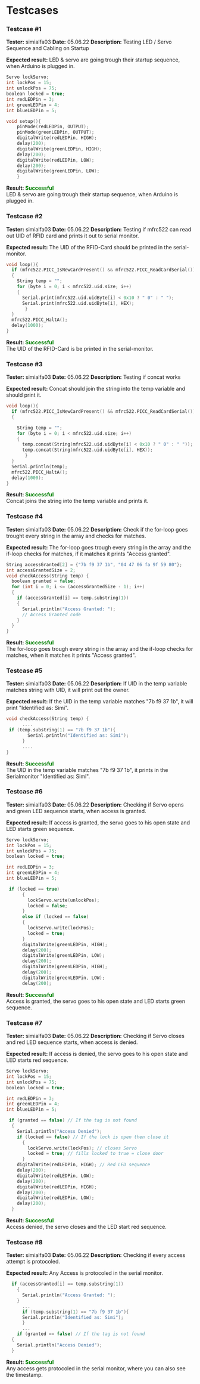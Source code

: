 # Testcases
### Testcase #1 
<b>Tester:</b> simialfa03
<b>Date:</b> 05.06.22
<b>Description:</b> 
Testing LED / Servo Sequence and Cabling on Startup

<b>Expected result:</b>
LED & servo are going trough their startup sequence, when Arduino is plugged in.

``` c++ 
Servo lockServo;    
int lockPos = 15;   
int unlockPos = 75;
boolean locked = true;
int redLEDPin = 3;   
int greenLEDPin = 4;  
int blueLEDPin = 5;   

void setup(){  
    pinMode(redLEDPin, OUTPUT);  
    pinMode(greenLEDPin, OUTPUT);  
    digitalWrite(redLEDPin, HIGH);   
    delay(200);   
    digitalWrite(greenLEDPin, HIGH);   
    delay(200);   
    digitalWrite(redLEDPin, LOW);   
    delay(200);   
    digitalWrite(greenLEDPin, LOW);  
    }
``` 

<b>Result: <span style="color:green">Successful</span></b><br>
LED & servo are going trough their startup sequence, when Arduino is plugged in.


### Testcase #2 
<b>Tester:</b> simialfa03
<b>Date:</b> 05.06.22
<b>Description:</b> 
Testing if mfrc522 can read out UID of RFID card and prints it out to serial monitor. 

<b>Expected result:</b>
The UID of the RFID-Card should be printed in the serial-monitor.

``` c++ 
void loop(){
  if (mfrc522.PICC_IsNewCardPresent() && mfrc522.PICC_ReadCardSerial())<>
  {
    String temp = "";
    for (byte i = 0; i < mfrc522.uid.size; i++) 
    {
      Serial.print(mfrc522.uid.uidByte[i] < 0x10 ? " 0" : " "); 
      Serial.print(mfrc522.uid.uidByte[i], HEX);
       } 
  }
  mfrc522.PICC_HaltA(); 
  delay(1000);          
}

``` 
<b>Result: <span style="color:green">Successful</span></b><br>
The UID of the RFID-Card is be printed in the serial-monitor.

### Testcase #3
<b>Tester:</b> simialfa03
<b>Date:</b> 05.06.22
<b>Description:</b> 
Testing if concat works

<b>Expected result:</b>
Concat should join the string into the temp variable and should print it. 

``` c++ 
void loop(){
  if (mfrc522.PICC_IsNewCardPresent() && mfrc522.PICC_ReadCardSerial())<>
  {

    String temp = "";
    for (byte i = 0; i < mfrc522.uid.size; i++) 
    {
      temp.concat(String(mfrc522.uid.uidByte[i] < 0x10 ? " 0" : " "));
      temp.concat(String(mfrc522.uid.uidByte[i], HEX));
       } 
  }
  Serial.println(temp);
  mfrc522.PICC_HaltA(); 
  delay(1000);          
}
``` 
<b>Result: <span style="color:green">Successful</span></b><br>
Concat joins the string into the temp variable and prints it. 


### Testcase #4
<b>Tester:</b> simialfa03
<b>Date:</b> 05.06.22
<b>Description:</b> 
Check if the for-loop goes trought every string in the array and checks for matches.

<b>Expected result:</b>
The for-loop goes trough every string in the array and the if-loop checks for matches, if it matches it prints "Access granted".

``` c++ 
String accessGranted[2] = {"7b f9 37 1b", "04 47 06 fa 9f 59 80"}; 
int accessGrantedSize = 2;                            
void checkAccess(String temp) {
  boolean granted = false;
  for (int i = 0; i <= (accessGrantedSize - 1); i++)
  {
    if (accessGranted[i] == temp.substring(1)) 
    {
      Serial.println("Access Granted: ");
      // Access Granted code
    }
  }
}
```

<b>Result: <span style="color:green">Successful</span></b><br>
The for-loop goes trough every string in the array and the if-loop checks for matches, when it matches it prints "Access granted".

### Testcase #5
<b>Tester:</b> simialfa03
<b>Date:</b> 05.06.22
<b>Description:</b> 
If UID in the temp variable matches string with UID, it will print out the owner. 

<b>Expected result:</b>
If the UID in the temp variable matches "7b f9 37 1b", it will print "Identified as: Simi".

``` c++ 
void checkAccess(String temp) {
      ....
 if (temp.substring(1) == "7b f9 37 1b"){   
        Serial.println("Identified as: Simi");      
      }
      ....
}
```

<b>Result: <span style="color:green">Successful</span></b><br>
The UID in the temp variable matches "7b f9 37 1b", it prints in the Serialmonitor "Identified as: Simi".


### Testcase #6
<b>Tester:</b> simialfa03
<b>Date:</b> 05.06.22
<b>Description:</b> 
Checking if Servo opens and green LED sequence starts, when access is granted. 

<b>Expected result:</b>
If access is granted, the servo goes to his open state and LED starts green sequence. 

``` c++ 
Servo lockServo;   
int lockPos = 15;   
int unlockPos = 75; 
boolean locked = true; 

int redLEDPin = 3;  
int greenLEDPin = 4;
int blueLEDPin = 5;

 if (locked == true) 
      {
        lockServo.write(unlockPos); 
        locked = false; 
      }
      else if (locked == false) 
      {
        lockServo.write(lockPos);
        locked = true;
      }
      digitalWrite(greenLEDPin, HIGH);
      delay(200);
      digitalWrite(greenLEDPin, LOW);
      delay(200);
      digitalWrite(greenLEDPin, HIGH);
      delay(200);
      digitalWrite(greenLEDPin, LOW);
      delay(200);
```

<b>Result: <span style="color:green">Successful</span></b><br>
Access is granted, the servo goes to his open state and LED starts green sequence. 

### Testcase #7
<b>Tester:</b> simialfa03
<b>Date:</b> 05.06.22
<b>Description:</b> 
Checking if Servo closes and red LED sequence starts, when access is denied. 

<b>Expected result:</b>
If access is denied, the servo goes to his open state and LED starts red sequence. 

``` c++ 
Servo lockServo;   
int lockPos = 15;   
int unlockPos = 75; 
boolean locked = true; 

int redLEDPin = 3;  
int greenLEDPin = 4;
int blueLEDPin = 5;

 if (granted == false) // If the tag is not found
  {
    Serial.println("Access Denied");
    if (locked == false) // If the lock is open then close it
      {
        lockServo.write(lockPos); // closes Servo
        locked = true; // fills locked to true = close door
      }
    digitalWrite(redLEDPin, HIGH); // Red LED sequence
    delay(200);
    digitalWrite(redLEDPin, LOW);
    delay(200);
    digitalWrite(redLEDPin, HIGH);
    delay(200);
    digitalWrite(redLEDPin, LOW);
    delay(200);
  }
```

<b>Result: <span style="color:green">Successful</span></b><br>
Access denied, the servo closes and the LED start red sequence. 

### Testcase #8
<b>Tester:</b> simialfa03
<b>Date:</b> 05.06.22
<b>Description:</b> 
Checking if every access attempt is protocoled. 

<b>Expected result:</b>
Any Access is protocoled in the serial monitor. 

``` c++ 
  if (accessGranted[i] == temp.substring(1)) 
    {
      Serial.println("Access Granted: ");
    }
      ...
      if (temp.substring(1) == "7b f9 37 1b"){ 
      Serial.println("Identified as: Simi");      
      }
      ...
    if (granted == false) // If the tag is not found
  {
    Serial.println("Access Denied");
  }
```

<b>Result: <span style="color:green">Successful</span></b><br>
Any access gets protocoled in the serial monitor, where you can also see the timestamp. 